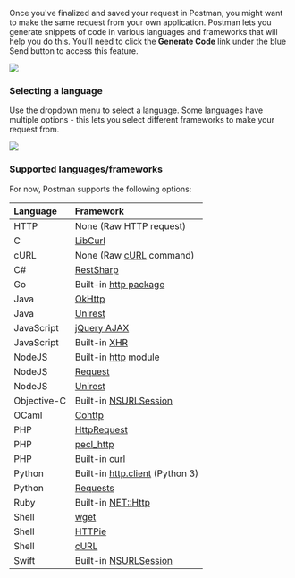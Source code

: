 Once you've finalized and saved your request in Postman, you might want to make the same request from your own application. Postman lets you generate snippets of code in various languages and frameworks that will help you do this. You'll need to click the **Generate Code** link under the blue Send button to access this feature.

![](https://www.getpostman.com/img/v1/docs/source/snippets-1.png)

### Selecting a language

Use the dropdown menu to select a language. Some languages have multiple options - this lets you select different frameworks to make your request from.

![](https://www.getpostman.com/img/v1/docs/source/snippets-2.png)

### Supported languages/frameworks

For now, Postman supports the following options:

| Language | Framework |
|:---------|:----------|
| HTTP | None (Raw HTTP request) |
| C | [LibCurl][0] |
| cURL | None (Raw [cURL][1] command) |
| C\# | [RestSharp][2] |
| Go | Built-in [http package][3] |
| Java | [OkHttp][4] |
| Java | [Unirest][5] |
| JavaScript | [jQuery AJAX][6] |
| JavaScript | Built-in [XHR][7] |
| NodeJS | Built-in [http][8] module |
| NodeJS | [Request][9] |
| NodeJS | [Unirest][10] |
| Objective-C | Built-in [NSURLSession][11] |
| OCaml | [Cohttp][12] |
| PHP | [HttpRequest][13] |
| PHP | [pecl\_http][14] |
| PHP | Built-in [curl][15] |
| Python | Built-in [http.client][16] (Python 3) |
| Python | [Requests][17] |
| Ruby | Built-in [NET::Http][18] |
| Shell | [wget][19] |
| Shell | [HTTPie][20] |
| Shell | [cURL][1] |
| Swift | Built-in [NSURLSession][11] |


[0]: https://curl.haxx.se/libcurl/c/
[1]: https://curl.haxx.se/
[2]: http://restsharp.org/
[3]: https://golang.org/pkg/net/http/
[4]: https://github.com/square/okhttp
[5]: http://unirest.io/java.html
[6]: http://api.jquery.com/jquery.ajax/
[7]: https://developer.mozilla.org/en-US/docs/Web/API/XMLHttpRequest
[8]: https://nodejs.org/api/http.html
[9]: https://github.com/request/request
[10]: http://unirest.io/nodejs.html
[11]: https://developer.apple.com/library/ios/documentation/Foundation/Reference/NSURLSession_class/
[12]: https://github.com/mirage/ocaml-cohttp
[13]: http://php.net/manual/it/httprequest.send.php
[14]: https://mdref.m6w6.name/http
[15]: http://php.net/manual/en/ref.curl.php
[16]: https://docs.python.org/3/library/http.client.html
[17]: http://docs.python-requests.org/en/master/
[18]: http://docs.ruby-lang.org/en/2.0.0/Net/HTTP.html
[19]: https://www.gnu.org/software/wget/
[20]: https://github.com/jkbrzt/httpie
